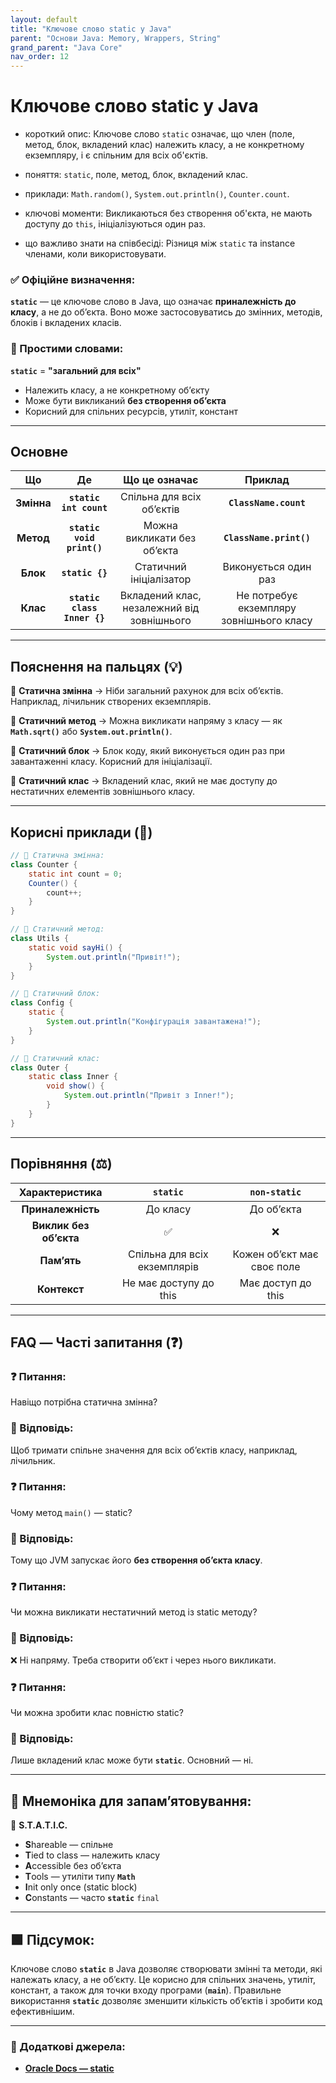 ```yaml
---
layout: default
title: "Ключове слово static у Java"
parent: "Основи Java: Memory, Wrappers, String"
grand_parent: "Java Core"
nav_order: 12
---
```


# Ключове слово static у Java

* короткий опис: Ключове слово `static` означає, що член (поле, метод, блок, вкладений клас) належить класу, а не конкретному екземпляру, і є спільним для всіх об'єктів.

* поняття: `static`, поле, метод, блок, вкладений клас.

* приклади: `Math.random()`, `System.out.println()`, `Counter.count`.

* ключові моменти: Викликаються без створення об'єкта, не мають доступу до `this`, ініціалізуються один раз.

* що важливо знати на співбесіді: Різниця між `static` та instance членами, коли використовувати.

### **✅ Офіційне визначення:**

**`static`** — це ключове слово в Java, що означає **приналежність до класу**, а не до обʼєкта. Воно може застосовуватись до змінних, методів, блоків і вкладених класів.

### **🧠 Простими словами:**

**`static`** \= **"загальний для всіх"**

* Належить класу, а не конкретному обʼєкту
* Може бути викликаний **без створення обʼєкта**
* Корисний для спільних ресурсів, утиліт, констант

---

## **Основне**

| Що | Де | Що це означає | Приклад |
| :---: | :---: | :---: | :---: |
| **Змінна** | **`static int count`** | Спільна для всіх обʼєктів | **`ClassName.count`** |
| **Метод** | **`static void print()`** | Можна викликати без обʼєкта | **`ClassName.print()`** |
| **Блок** | **`static {}`** | Статичний ініціалізатор | Виконується один раз |
| **Клас** | **`static class Inner {}`** | Вкладений клас, незалежний від зовнішнього | Не потребує екземпляру зовнішнього класу |

---

## **Пояснення на пальцях (💡)**

🔹 **Статична змінна** -> Ніби загальний рахунок для всіх обʼєктів. Наприклад, лічильник створених екземплярів.

🔹 **Статичний метод** -> Можна викликати напряму з класу — як **`Math.sqrt()`** або **`System.out.println()`**.

🔹 **Статичний блок** -> Блок коду, який виконується один раз при завантаженні класу. Корисний для ініціалізації.

🔹 **Статичний клас** -> Вкладений клас, який не має доступу до нестатичних елементів зовнішнього класу.

---

## **Корисні приклади (🧪)**

```java
// 🔹 Статична змінна:
class Counter {
    static int count = 0;
    Counter() {
        count++;
    }
}

// 🔹 Статичний метод:
class Utils {
    static void sayHi() {
        System.out.println("Привіт!");
    }
}

// 🔹 Статичний блок:
class Config {
    static {
        System.out.println("Конфігурація завантажена!");
    }
}

// 🔹 Статичний клас:
class Outer {
    static class Inner {
        void show() {
            System.out.println("Привіт з Inner!");
        }
    }
}
```

---

## **Порівняння (⚖️)**

| Характеристика | `static` | `non-static` |
| :---: | :---: | :---: |
| **Приналежність** | До класу | До обʼєкта |
| **Виклик без обʼєкта** | ✅ | ❌ |
| **Памʼять** | Спільна для всіх екземплярів | Кожен обʼєкт має своє поле |
| **Контекст** | Не має доступу до this | Має доступ до this |

---

## **FAQ — Часті запитання (❓)**

### **❓ Питання:**

Навіщо потрібна статична змінна?

### **💬 Відповідь:**

 Щоб тримати спільне значення для всіх обʼєктів класу, наприклад, лічильник.

### **❓ Питання:**

Чому метод `main()` — static?

### **💬 Відповідь:**

 Тому що JVM запускає його **без створення обʼєкта класу**.

### **❓ Питання:**

Чи можна викликати нестатичний метод із static методу?

### **💬 Відповідь:**

 ❌ Ні напряму. Треба створити обʼєкт і через нього викликати.

### **❓ Питання:**

Чи можна зробити клас повністю static?

### **💬 Відповідь:**

 Лише вкладений клас може бути **`static`**. Основний — ні.

---

## **🧠 Мнемоніка для запам’ятовування:**

📌 **S.T.A.T.I.C.**

* **S**hareable — спільне
* **T**ied to class — належить класу
* **A**ccessible без обʼєкта
* **T**ools — утиліти типу **`Math`**
* **I**nit only once (static block)
* **C**onstants — часто **`static`** `final`

---

## **🟩 Підсумок:**

Ключове слово **`static`** в Java дозволяє створювати змінні та методи, які належать класу, а не обʼєкту. Це корисно для спільних значень, утиліт, констант, а також для точки входу програми (**`main`**). Правильне використання **`static`** дозволяє зменшити кількість обʼєктів і зробити код ефективнішим.

---

### **🔗 Додаткові джерела:**

* [**Oracle Docs — static**](https://docs.oracle.com/javase/tutorial/java/javaOO/classvars.html)
